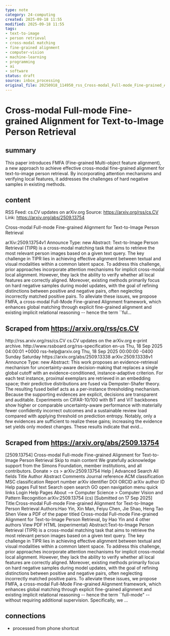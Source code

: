 ```yaml
---
type: note
category: 24-computing
created: 2025-09-18 11:55
modified: 2025-09-18 11:55
tags:
- text-to-image
- person retrieval
- cross-modal matching
- fine-grained alignment
- computer-vision
- machine-learning
- programming
- ai
- software
status: draft
source: inbox_processing
original_file: 20250918_114950_rss_Cross-modal_Full-mode_Fine-grained_Alignment_for_T.txt
---
```



# Cross-modal Full-mode Fine-grained Alignment for Text-to-Image Person Retrieval

## summary
This paper introduces FMFA (Fine-grained Multi-object feature alignment), a new approach to achieve effective cross-modal fine-grained alignment for text-to-image person retrieval. By incorporating attention mechanisms and verifying local features, it addresses the challenges of hard negative samples in existing methods.

## content
RSS Feed: cs.CV updates on arXiv.org
Source: https://arxiv.org/rss/cs.CV
Link: https://arxiv.org/abs/2509.13754

Cross-modal Full-mode Fine-grained Alignment for Text-to-Image Person Retrieval

arXiv:2509.13754v1 Announce Type: new Abstract: Text-to-Image Person Retrieval (TIPR) is a cross-modal matching task that aims to retrieve the most relevant person images based on a given text query. The key challenge in TIPR lies in achieving effective alignment between textual and visual modalities within a common latent space. To address this challenge, prior approaches incorporate attention mechanisms for implicit cross-modal local alignment. However, they lack the ability to verify whether all local features are correctly aligned. Moreover, existing methods primarily focus on hard negative samples during model updates, with the goal of refining distinctions between positive and negative pairs, often neglecting incorrectly matched positive pairs. To alleviate these issues, we propose FMFA, a cross-modal Full-Mode Fine-grained Alignment framework, which enhances global matching through explicit fine-grained alignment and existing implicit relational reasoning -- hence the term ``ful...

## Scraped from https://arxiv.org/rss/cs.CV
<?xml version='1.0' encoding='UTF-8'?>
<rss xmlns:arxiv="http://arxiv.org/schemas/atom" xmlns:dc="http://purl.org/dc/elements/1.1/" xmlns:atom="http://www.w3.org/2005/Atom" xmlns:content="http://purl.org/rss/1.0/modules/content/" version="2.0">
  <channel>
    <title>cs.CV updates on arXiv.org</title>
    <link>http://rss.arxiv.org/rss/cs.CV</link>
    <description>cs.CV updates on the arXiv.org e-print archive.</description>
    <atom:link href="http://rss.arxiv.org/rss/cs.CV" rel="self" type="application/rss+xml"/>
    <docs>http://www.rssboard.org/rss-specification</docs>
    <language>en-us</language>
    <lastBuildDate>Thu, 18 Sep 2025 04:00:01 +0000</lastBuildDate>
    <managingEditor>rss-help@arxiv.org</managingEditor>
    <pubDate>Thu, 18 Sep 2025 00:00:00 -0400</pubDate>
    <skipDays>
      <day>Sunday</day>
      <day>Saturday</day>
    </skipDays>
    <item>
      <title>Proximity-Based Evidence Retrieval for Uncertainty-Aware Neural Networks</title>
      <link>https://arxiv.org/abs/2509.13338</link>
      <description>arXiv:2509.13338v1 Announce Type: new 
Abstract: This work proposes an evidence-retrieval mechanism for uncertainty-aware decision-making that replaces a single global cutoff with an evidence-conditioned, instance-adaptive criterion. For each test instance, proximal exemplars are retrieved in an embedding space; their predictive distributions are fused via Dempster-Shafer theory. The resulting fused belief acts as a per-instance thresholding mechanism. Because the supporting evidences are explicit, decisions are transparent and auditable. Experiments on CIFAR-10/100 with BiT and ViT backbones show higher or comparable uncertainty-aware performance with materially fewer confidently incorrect outcomes and a sustainable review load compared with applying threshold on prediction entropy. Notably, only a few evidences are sufficient to realize these gains; increasing the evidence set yields only modest changes. These results indicate that evid...


## Scraped from https://arxiv.org/abs/2509.13754
[2509.13754] Cross-modal Full-mode Fine-grained Alignment for Text-to-Image Person Retrieval Skip to main content We gratefully acknowledge support from the Simons Foundation, member institutions, and all contributors. Donate &gt; cs &gt; arXiv:2509.13754 Help | Advanced Search All fields Title Author Abstract Comments Journal reference ACM classification MSC classification Report number arXiv identifier DOI ORCID arXiv author ID Help pages Full text Search open search GO open navigation menu quick links Login Help Pages About --> Computer Science > Computer Vision and Pattern Recognition arXiv:2509.13754 (cs) [Submitted on 17 Sep 2025] Title:Cross-modal Full-mode Fine-grained Alignment for Text-to-Image Person Retrieval Authors:Hao Yin, Xin Man, Feiyu Chen, Jie Shao, Heng Tao Shen View a PDF of the paper titled Cross-modal Full-mode Fine-grained Alignment for Text-to-Image Person Retrieval, by Hao Yin and 4 other authors View PDF HTML (experimental) Abstract:Text-to-Image Person Retrieval (TIPR) is a cross-modal matching task that aims to retrieve the most relevant person images based on a given text query. The key challenge in TIPR lies in achieving effective alignment between textual and visual modalities within a common latent space. To address this challenge, prior approaches incorporate attention mechanisms for implicit cross-modal local alignment. However, they lack the ability to verify whether all local features are correctly aligned. Moreover, existing methods primarily focus on hard negative samples during model updates, with the goal of refining distinctions between positive and negative pairs, often neglecting incorrectly matched positive pairs. To alleviate these issues, we propose FMFA, a cross-modal Full-Mode Fine-grained Alignment framework, which enhances global matching through explicit fine-grained alignment and existing implicit relational reasoning -- hence the term ``full-mode&#34; -- without requiring additional supervision. Specifically, we ...


## connections
- processed from phone shortcut
